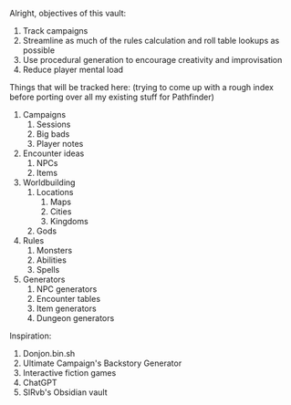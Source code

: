 Alright, objectives of this vault:

1. Track campaigns
2. Streamline as much of the rules calculation and roll table lookups as possible
3. Use procedural generation to encourage creativity and improvisation
4. Reduce player mental load

Things that will be tracked here: (trying to come up with a rough index before porting over all my existing stuff for Pathfinder)

1. Campaigns
	1. Sessions
	2. Big bads
	3. Player notes
2. Encounter ideas
	1. NPCs
	2. Items
3. Worldbuilding
	1. Locations
		1. Maps
		2. Cities
		3. Kingdoms
	2. Gods
4. Rules
	1. Monsters
	2. Abilities
	3. Spells
5. Generators
	1. NPC generators
	2. Encounter tables
	3. Item generators
	4. Dungeon generators

Inspiration:

1. Donjon.bin.sh
2. Ultimate Campaign's Backstory Generator
3. Interactive fiction games
4. ChatGPT
5. SlRvb's Obsidian vault
